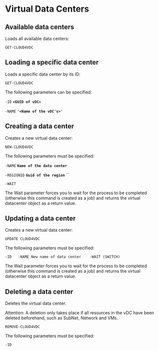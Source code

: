 # Virtual Data Centers

## Available data centers 

Loads all available data centers: 

`GET-CLOUD4VDC`

## Loading a specific data center 

Loads a specific data center by its ID: 

`GET-CLOUD4VDC`

The following parameters can be specified: 

`-ID` **`<GUID of vDC>`**

`-NAME`  **`'<Name of the vDC's>'`**

## Creating a data center 

Creates a new virtual data center: 

`NEW-CLOUD4VDC`

The following parameters must be specified:

`-NAME` **`Name of the data center`**

`-REGIONID` **`Guid of the region`** ``

`-WAIT`

The Wait parameter forces you to wait for the process to be completed \(otherwise this command is created as a job\) and returns the virtual datacenter object as a return value. 

## Updating a data center 

Creates a new virtual data center: 

`UPDATE CLOUD4VDC`

The following parameters must be specified:

`-ID  
-NAME New name of data center   
-WAIT (SWITCH)`

The Wait parameter forces you to wait for the process to be completed \(otherwise this command is created as a job\) and returns the virtual datacenter object as a return value.

## Deleting a data center 

Deletes the virtual data center. 

Attention: A deletion only takes place if all resources in the vDC have been deleted beforehand, such as SubNet, Network and VMs.

`REMOVE-CLOUD4VDC`

The following parameters must be specified: 

`-ID`



